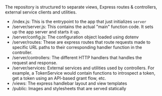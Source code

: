 The repository is structured to separate views, Express routes & controllers, external service clients and utilities.

- /index.js: This is the entrypoint to the app that just initializes `server`
- /server/server.js: This contains the actual "main" function code. It sets up the app server and starts it up.
- /server/config.js: The configuration object loaded using dotenv
- /server/routes: These are express routes that route requests made to specific URL paths to their corresponding handler function in the controller.
- /server/controllers: The different HTTP handlers that handles the request and response.
- /server/services: External services and utilities used by controllers. For example, a TokenService would contain functions to introspect a token, get a token using an API-based grant flow, etc.
- /views: The express handlebar layout and view templates
- /public: Images and stylesheets that are served statically